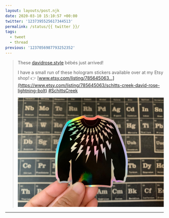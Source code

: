 ```yaml
---
layout: layouts/post.njk
date: 2020-03-10 15:10:57 +00:00
twitter: '1237395525617344513'
permalink: /status/{{ twitter }}/
tags: 
  - tweet
  - thread
previous: '1237056987793252352'
---
```


> These [davidrose.style](https://davidrose.style) bébés just arrived!
> 
> I have a small run of these hologram stickers available over at my Etsy shop! 👉 [www.etsy.com/listing/785645063…](https://www.etsy.com/listing/785645063/schitts-creek-david-rose-lightning-bolt) [#SchittsCreek](https://twitter.com/hashtag/SchittsCreek) 
> 
> ![An iridescent hologram sticker of a black sweater with lightning bolts radiating from the collar.](/img/1237395525617344513-ESwcFUyU4AI-Iyg.jpg)

---
